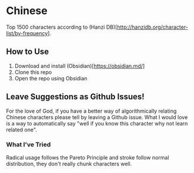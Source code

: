 # Chinese

Top 1500 characters according to (Hanzi DB)[http://hanzidb.org/character-list/by-frequency].

## How to Use

1. Download and install (Obsidian)[https://obsidian.md/]
2. Clone this repo
3. Open the repo using Obsidian

## Leave Suggestions as Github Issues!

For the love of God, if you have a better way of algorithmically relating Chinese characters please tell by leaving a Github issue. What I would love is a way to automatically say "well if you know this character why not learn related one".

### What I've Tried

Radical usage follows the Pareto Principle and stroke follow normal distribution, they don't really chunk characters well.